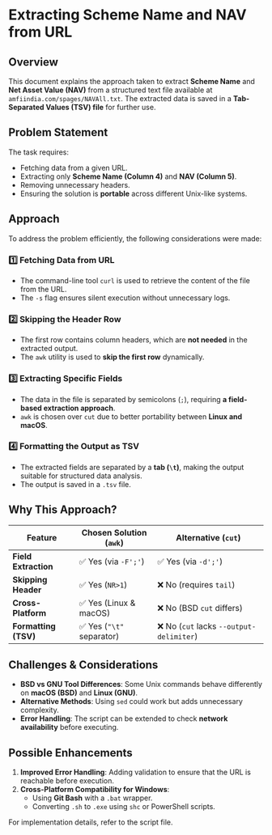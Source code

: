 # **Extracting Scheme Name and NAV from URL**

## **Overview**
This document explains the approach taken to extract **Scheme Name** and **Net Asset Value (NAV)** from a structured text file available at `amfiindia.com/spages/NAVAll.txt`. The extracted data is saved in a **Tab-Separated Values (TSV) file** for further use.

## **Problem Statement**
The task requires:
- Fetching data from a given URL.
- Extracting only **Scheme Name (Column 4)** and **NAV (Column 5)**.
- Removing unnecessary headers.
- Ensuring the solution is **portable** across different Unix-like systems.

## **Approach**
To address the problem efficiently, the following considerations were made:

### **1️⃣ Fetching Data from URL**
- The command-line tool `curl` is used to retrieve the content of the file from the URL.
- The `-s` flag ensures silent execution without unnecessary logs.

### **2️⃣ Skipping the Header Row**
- The first row contains column headers, which are **not needed** in the extracted output.
- The `awk` utility is used to **skip the first row** dynamically.

### **3️⃣ Extracting Specific Fields**
- The data in the file is separated by semicolons (`;`), requiring **a field-based extraction approach**.
- `awk` is chosen over `cut` due to better portability between **Linux and macOS**.

### **4️⃣ Formatting the Output as TSV**
- The extracted fields are separated by a **tab (`\t`)**, making the output suitable for structured data analysis.
- The output is saved in a `.tsv` file.

## **Why This Approach?**
| Feature                | Chosen Solution (`awk`)   | Alternative (`cut`) |
|------------------------|-------------------------|---------------------|
| **Field Extraction**   | ✅ Yes (via `-F';'`)    | ✅ Yes (via `-d';'`) |
| **Skipping Header**    | ✅ Yes (`NR>1`)         | ❌ No (requires `tail`) |
| **Cross-Platform**     | ✅ Yes (Linux & macOS)  | ❌ No (BSD `cut` differs) |
| **Formatting (TSV)**   | ✅ Yes (`"\t"` separator) | ❌ No (`cut` lacks `--output-delimiter`) |

## **Challenges & Considerations**
- **BSD vs GNU Tool Differences**: Some Unix commands behave differently on **macOS (BSD)** and **Linux (GNU)**.
- **Alternative Methods**: Using `sed` could work but adds unnecessary complexity.
- **Error Handling**: The script can be extended to check **network availability** before executing.

## **Possible Enhancements**
1. **Improved Error Handling**: Adding validation to ensure that the URL is reachable before execution.
2. **Cross-Platform Compatibility for Windows**:
   - Using **Git Bash** with a `.bat` wrapper.
   - Converting `.sh` to `.exe` using `shc` or PowerShell scripts.

For implementation details, refer to the script file.

